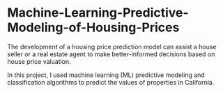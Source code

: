 # Machine-Learning-Predictive-Modeling-of-Housing-Prices

The development of a housing price prediction model can assist a house seller or a real estate agent to make better-informed decisions based on house price valuation.

In this project, I used machine learning (ML) predictive modeling and classification algorithms to predict the values of properties in California.
